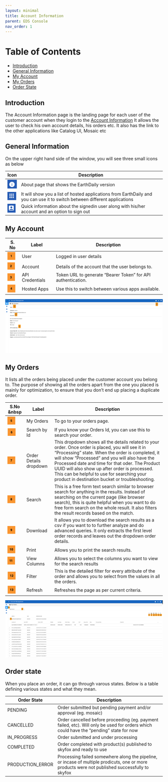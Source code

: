 ```yaml
---
layout: minimal
title: Account Information
parent: EDS Console
nav_order: 1
---
```


# Table of Contents
* [Introduction](#introduction)
* [General Information](#general-information)
* [My Account](#my-account)
* [My Orders](#my-orders)
* [Order State](#order-state)

## Introduction
The Account Information page is the landing page for each user of the customer account when they login to the [Account Information](https://console.earthdaily.com/account) It allows the user to check his own account details, his orders etc. It also has the link to the other applications like Catalog UI, Mosaic etc

## General Information
  
On the upper right hand side of the window, you will see three small icons as below

|   Icon    |   Description     |
|------------|------------------|
| ![About](../Images/AccountUI/About.png) | About page that shows the EarthDaily version |
| ![AppSwitcher](../Images/AccountUI/AppSwitcher.png) | It will show you a list of hosted applications from EarthDaily and you can use it to switch between different applications |
| ![UserInfo](../Images/AccountUI/UserInfo.png) | Quick information about the signedin user along with his/her account and an option to sign out |

## My Account
| S. No | Label | Description |
|-------|-------|-------------|
| ![One](../Images/NumberLabels/One.png)  | User   |  Logged in user details |
| ![Two](../Images/NumberLabels/Two.png)  | Account | Details of the account that the user belongs to. |
| ![Three](../Images/NumberLabels/Three.png)   | API Credentials |  Token URL to generate “Bearer Token” for API authentication. |
| ![Four](../Images/NumberLabels/Four.png)  | Hosted Apps     | Use this to switch between various apps available. |

![My Account](../Images/AccountUI/AccountInformation.png)

## My Orders

It lists all the orders being placed under the customer account you belong to. The purpose of showing all the orders apart from the one you placed is mainly for optimization, to ensure that you don’t end up placing a duplicate order.


|  S.No &nbsp     | Label | Description |
|---------|-------|-------------|
| ![Five](../Images/NumberLabels/Five.png)  | My Orders | To go to your orders page. |
| ![Six](../Images/NumberLabels/Six.png)  | Search by Id | If you know your Orders Id, you can use this to search your order. |
| ![Seven](../Images/NumberLabels/Seven.png) | Order Details dropdown | This dropdown shows all the details related to your order. Once order is placed, you will see it in “Processing” state. When the order is completed, it will show “Processed“ and you will also have the Processed date and time for that oder. The Product UUID will also show up after order is processed. This can be helpful to use for searching your product in destination bucket or troubleshooting.
| ![Eight](../Images/NumberLabels/Eight.png) | Search | This is a free form text search similar to browser search for anything in the results. Instead of searching on the current page (like browser search), this is quite helpful when you want to do free form search on the whole result. It also filters the result records based on the match.|
| ![Nine](../Images/NumberLabels/Nine.png) | Download | It allows you to download the search results as a csv if you want to to further analyze and do advanced queries. It only extracts the first level order records and leaves out the dropdown order details. |
| ![Ten](../Images/NumberLabels/Ten.png)  | Print | Allows you to print the search results. |
| ![Eleven](../Images/NumberLabels/Eleven.png)  | View Columns | Allows you to select the columns you want to view for the search results |
| ![Twelve](../Images/NumberLabels/Twelve.png) | Filter | This is the detailed filter for every attribute of the order and allows you to select from the values in all the orders. |
| ![Thirteen](../Images/NumberLabels/Thirteen.png) | Refresh | Refreshes the page as per current criteria. |

 
![My Orders](../Images/AccountUI/MyOrders.png)

## Order state

When you place an order, it can go through varous states. Below is a table defining various states and what they mean.

|   Order State         |              Description              |
|-----------------------|-----------------------------------------------------------------------------------------------| 
|   PENDING             |   Order submitted but pending payment and/or approval (eg. mosaic)       |
|   CANCELLED             |   Order cancelled before proceeding (eg. payment failed, etc). Will only be used for orders which could have the “pending” state for now       |
|   IN_PROGRESS             |   Order submitted and under processing       |
|   COMPLETED             |   Order completed with product(s) published to skyfox and ready to use       |
|   PRODUCTION_ERROR             |   Processing failed somewhere along the pipeline, or incase of multiple prodicuts, one or more products were not published successfully to skyfox       |
